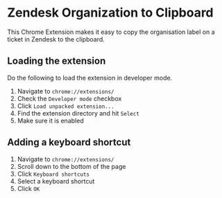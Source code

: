 # Zendesk Organization to Clipboard

This Chrome Extension makes it easy to copy the organisation label on a 
ticket in Zendesk to the clipboard.

## Loading the extension

Do the following to load the extension in developer mode.

1. Navigate to `chrome://extensions/`
2. Check the `Developer mode` checkbox
3. Click `Load unpacked extension...`
4. Find the extension directory and hit `Select`
5. Make sure it is enabled

## Adding a keyboard shortcut

1. Navigate to `chrome://extensions/`
2. Scroll down to the bottom of the page
3. Click `Keyboard shortcuts`
4. Select a keyboard shortcut
5. Click `OK`

